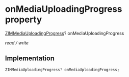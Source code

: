 


# onMediaUploadingProgress property







[ZIMMediaUploadingProgress](../../zego_uikit_prebuilt_live_audio_room/ZIMMediaUploadingProgress.md)? onMediaUploadingProgress
  
_<span class="feature">read / write</span>_






## Implementation

```dart
ZIMMediaUploadingProgress? onMediaUploadingProgress;
```







